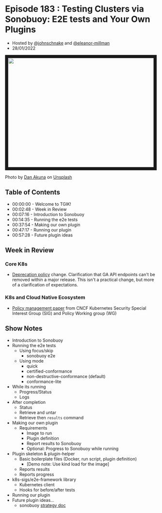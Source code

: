 # Episode 183 : Testing Clusters via Sonobuoy: E2E tests and Your Own Plugins

- Hosted by [@johnschnake](github.com/johnschnake) and [@eleanor-millman](github.com/eleanor-millman)
- 28/01/2022

<!--- Thumbnailed embed of the video, n8Xo_ghCIOSY is the video id from the youtube url --->

<a href="https://www.youtube.com/watch?v=XreTcvKLxKI" target="_blank"><img src="http://img.youtube.com/vi/XreTcvKLxKI/hqdefault.jpg" width="480" height="360" border="10" /></a>

Photo by <a href="https://unsplash.com/@iamkaiea?utm_source=unsplash&utm_medium=referral&utm_content=creditCopyText">Dan Akuna</a> on <a href="https://unsplash.com/s/photos/buoy?utm_source=unsplash&utm_medium=referral&utm_content=creditCopyText">Unsplash</a>

## Table of Contents

- 00:00:00 - Welcome to TGIK!
- 00:02:48 - Week in Review
- 00:07:16 - Introduction to Sonobuoy
- 00:14:35 - Running the e2e tests
- 00:37:54 - Making our own plugin
- 00:47:17 - Running our plugin
- 00:57:28 - Future plugin ideas

## Week in Review

### Core K8s

 - [Deprecation policy](https://github.com/kubernetes/website/pull/31389) change. Clarification that GA API endpoints can't be removed within a major release. This isn't a practical change, but more of a clarification of expectations.


### K8s and Cloud Native Ecosystem

 - [Policy management paper](https://www.cncf.io/blog/2022/01/28/announcing-the-kubernetes-policy-management-paper/) from CNCF Kubernetes Security Special Interest Group (SIG) and Policy Working group (WG)

## Show Notes

- Introduction to Sonobuoy
- Running the e2e tests
    - Using focus/skip
        - sonobuoy e2e
    - Using mode
        - quick
        - certified-conformance
        - non-destructive-conformance (default)
        - conformance-lite
- While its running
    - Progress/Status
    - Logs
- After completion
    - Status
    - Retrieve and untar
    - Retrieve then `results` command
- Making our own plugin
    - Requirements
        - Image to run
        - Plugin definition
        - Report results to Sonobuoy
        - Optional: Progress to Sonobuoy while running
- Plugin skeleton & plugin-helper
    - Basic boilerplate files (Docker, run script, plugin definition)
        - [Demo note: Use kind load for the image]
    - Reports results
    - Reports progress
- k8s-sigs/e2e-framework library
    - Kubernetes client
    - Hooks for before/after tests
- Running our plugin
- Future plugin ideas...
    - sonobuoy [strategy doc](https://sonobuoy.io/docs/v0.56.0/strategy/)